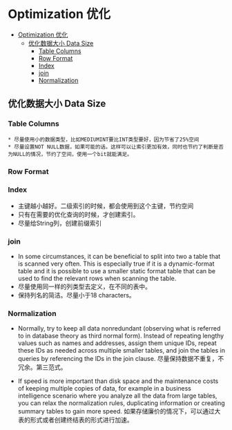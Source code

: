 # Optimization 优化
<!-- TOC -->

- [Optimization 优化](#optimization-%E4%BC%98%E5%8C%96)
    - [优化数据大小 Data Size](#%E4%BC%98%E5%8C%96%E6%95%B0%E6%8D%AE%E5%A4%A7%E5%B0%8F-data-size)
        - [Table Columns](#table-columns)
        - [Row Format](#row-format)
        - [Index](#index)
        - [join](#join)
        - [Normalization](#normalization)

<!-- /TOC -->

## 优化数据大小 Data Size
### Table Columns
    * 尽量使用小的数据类型，比如MEDIUMINT要比INT类型要好，因为节省了25%空间
    * 尽量设置NOT NULL数据，如果可能的话。这样可以让索引更加有效，同时也节约了判断是否为NULL的情况，节约了空间，使用一个bit就能满足。

### Row Format

### Index
* 主键越小越好。二级索引的时候，都会使用到这个主键，节约空间
* 只有在需要的优化查询的时候，才创建索引。 
* 尽量给String列，创建前缀索引

### join
* In some circumstances, it can be beneficial to split into two a table that is scanned very often. This is especially true if it is a dynamic-format table and it is possible to use a smaller static format table that can be used to find the relevant rows when scanning the table.
* 尽量使用同一样的列类型去定义，在不同的表中。
* 保持列名的简洁。尽量小于18 characters。

### Normalization
* Normally, try to keep all data nonredundant (observing what is referred to in database theory as third normal form). Instead of repeating lengthy values such as names and addresses, assign them unique IDs, repeat these IDs as needed across multiple smaller tables, and join the tables in queries by referencing the IDs in the join clause. 尽量保持数据不重复，不冗余。第三范式。

* If speed is more important than disk space and the maintenance costs of keeping multiple copies of data, for example in a business intelligence scenario where you analyze all the data from large tables, you can relax the normalization rules, duplicating information or creating summary tables to gain more speed. 如果存储廉价的情况下，可以通过大表的形式或者创建终结表的形式进行加速。

